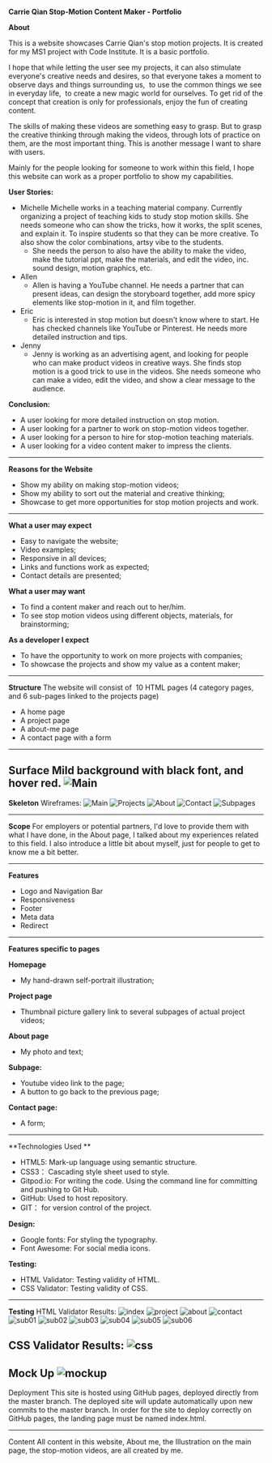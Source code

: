 **Carrie Qian Stop-Motion Content Maker - Portfolio**

**About**

This is a website showcases Carrie Qian's stop motion projects. It is created for my MS1 project with Code Institute. It is a basic portfolio.

I hope that while letting the user see my projects, it can also stimulate everyone's creative needs and desires, so that everyone takes a moment to observe days and things surrounding us,  to use the common things we see in everyday life,  to create a new magic world for ourselves. To get rid of the concept that creation is only for professionals, enjoy the fun of creating content. 

The skills of making these videos are something easy to grasp. But to grasp the creative thinking through making the videos, through lots of practice on them, are the most important thing. This is another message I want to share with users. 

Mainly for the people looking for someone to work within this field, I hope this website can work as a proper portfolio to show my capabilities.

**User Stories:**
- Michelle
	Michelle works in a teaching material company. Currently organizing a project of teaching kids to study stop motion skills. She needs someone who can show the tricks, how it works, the split scenes, and explain it. To inspire students so that they can be more creative. To also show the color combinations, artsy vibe to the students.
	- She needs the person to also have the ability to make the video, make the tutorial ppt, make the materials, and edit the video, inc. sound design, motion graphics, etc.
- Allen
	- Allen is having a YouTube channel. He needs a partner that can present ideas, can design the storyboard together, add more spicy elements like stop-motion in it, and film together.
- Eric
	- Eric is interested in stop motion but doesn't know where to start. He has checked channels like YouTube or Pinterest. He needs more detailed instruction and tips. 
- Jenny
	- Jenny is working as an advertising agent, and looking for people who can make product videos in creative ways. She finds stop motion is a good trick to use in the videos. She needs someone who can make a video, edit the video, and show a clear message to the audience. 


**Conclusion:**
- A user looking for more detailed instruction on stop motion.
- A user looking for a partner to work on stop-motion videos together.
- A user looking for a person to hire for stop-motion teaching materials.
- A user looking for a video content maker to impress the clients. 
---
**Reasons for the Website**
- Show my ability on making stop-motion videos;
- Show my ability to sort out the material and creative thinking;
- Showcase to get more opportunities for stop motion projects and work.
---
**What a user may expect**
- Easy to navigate the website;
- Video examples;
- Responsive in all devices;
- Links and functions work as expected;
- Contact details are presented;

**What a user may want**
- To find a content maker and reach out to her/him.
- To see stop motion videos using different objects, materials, for brainstorming;

**As a developer I expect**
- To have the opportunity to work on more projects with companies;
- To showcase the projects and show my value as a content maker;
---
**Structure**
The website will consist of  10 HTML pages (4 category pages, and 6 sub-pages linked to the projects page)
- A home page
- A project page
- A about-me page
- A contact page with a form
---
**Surface**
Mild background with black font, and hover red.
![Main](assets/color/project01-wireframes.006.png)
---
**Skeleton**
Wireframes:
![Main](assets/wireframes/project01-wireframes.001.png)
![Projects](assets/wireframes/project01-wireframes.002.png)
![About](assets/wireframes/project01-wireframes.003.png)
![Contact](assets/wireframes/project01-wireframes.004.png)
![Subpages](assets/wireframes/project01-wireframes.005.png)

---
**Scope**
For employers or potential partners, I'd love to provide them with what I have done, in the About page, I talked about my experiences related to this field. I also introduce a little bit about myself, just for people to get to know me a bit better.

---
**Features**
- Logo and Navigation Bar
- Responsiveness
- Footer
- Meta data
- Redirect

---
**Features specific to pages**

**Homepage**
- My hand-drawn self-portrait illustration;

**Project page**
- Thumbnail picture gallery link to several subpages of actual project videos;

**About page**
- My photo and text;

**Subpage:**
- Youtube video link to the page;
- A button to go back to the previous page;

**Contact page:**
- A form;

---
**Technologies Used **
- HTML5: Mark-up language using semantic structure.
- CSS3： Cascading style sheet used to style.
- Gitpod.io: For writing the code. Using the command line for committing and pushing to Git Hub.
- GitHub: Used to host repository.
- GIT： for version control of the project.

**Design:**
- Google fonts: For styling the typography.
- Font Awesome: For social media icons.

**Testing:**
- HTML Validator: Testing validity of HTML.
- CSS Validator: Testing validity of CSS.
---
**Testing**
HTML Validator Results:
![index](assets/validator/w3c-index.png)
![project](assets/validator/w3c-project.png)
![about](assets/validator/w3c-about.png)
![contact](assets/validator/w3c-contact.png)
![sub01](assets/validator/w3c-sub01.png)
![sub02](assets/validator/w3c-sub02.png)
![sub03](assets/validator/w3c-sub03.png)
![sub04](assets/validator/w3c-sub04.png)
![sub05](assets/validator/w3c-sub05.png)
![sub06](assets/validator/w3c-sub06.png)

CSS Validator Results:
![css](assets/validator/css-validator.png)
---
**Mock Up**
![mockup](assets/images/mock-up.png)
---
Deployment
This site is hosted using GitHub pages, deployed directly from the master branch. The deployed site will update automatically upon new commits to the master branch. In order for the site to deploy correctly on GitHub pages, the landing page must be named index.html.

---
Content
All content in this website, About me, the Illustration on the main page, the stop-motion videos, are all created by me.








